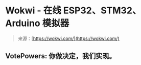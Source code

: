 <!--yml

category: 未分类

date: 2024-05-27 14:47:46

-->

# Wokwi - 在线 ESP32、STM32、Arduino 模拟器

> 来源：[https://wokwi.com/](https://wokwi.com/)

## VotePowers: 你做决定，我们实现。
